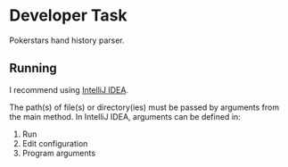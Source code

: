 # Developer Task

Pokerstars hand history parser.

## Running

I recommend using [IntelliJ IDEA](https://www.jetbrains.com/idea/).

The path(s) of file(s) or directory(ies) must be passed by arguments from the main method. In IntelliJ IDEA, arguments can be defined in:

1. Run
2. Edit configuration
3. Program arguments
